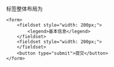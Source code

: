 标签整体布局为

	<form>
        <fieldset style="width: 200px;">
            <legend>基本信息</legend>
        </fieldset>
        <fieldset style="width: 200px;">
        </fieldset>
        <button type="submit">提交</button>
    </form>